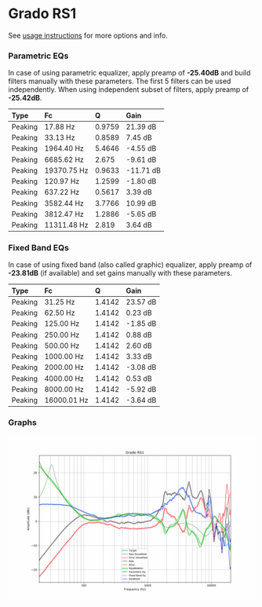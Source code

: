# Grado RS1
See [usage instructions](https://github.com/jaakkopasanen/AutoEq#usage) for more options and info.

### Parametric EQs
In case of using parametric equalizer, apply preamp of **-25.40dB** and build filters manually
with these parameters. The first 5 filters can be used independently.
When using independent subset of filters, apply preamp of **-25.42dB**.

| Type    | Fc          |      Q | Gain      |
|:--------|:------------|:-------|:----------|
| Peaking | 17.88 Hz    | 0.9759 | 21.39 dB  |
| Peaking | 33.13 Hz    | 0.8589 | 7.45 dB   |
| Peaking | 1964.40 Hz  | 5.4646 | -4.55 dB  |
| Peaking | 6685.62 Hz  | 2.675  | -9.61 dB  |
| Peaking | 19370.75 Hz | 0.9633 | -11.71 dB |
| Peaking | 120.97 Hz   | 1.2599 | -1.80 dB  |
| Peaking | 637.22 Hz   | 0.5617 | 3.39 dB   |
| Peaking | 3582.44 Hz  | 3.7766 | 10.99 dB  |
| Peaking | 3812.47 Hz  | 1.2886 | -5.65 dB  |
| Peaking | 11311.48 Hz | 2.819  | 3.64 dB   |

### Fixed Band EQs
In case of using fixed band (also called graphic) equalizer, apply preamp of **-23.81dB**
(if available) and set gains manually with these parameters.

| Type    | Fc          |      Q | Gain     |
|:--------|:------------|:-------|:---------|
| Peaking | 31.25 Hz    | 1.4142 | 23.57 dB |
| Peaking | 62.50 Hz    | 1.4142 | 0.23 dB  |
| Peaking | 125.00 Hz   | 1.4142 | -1.85 dB |
| Peaking | 250.00 Hz   | 1.4142 | 0.88 dB  |
| Peaking | 500.00 Hz   | 1.4142 | 2.60 dB  |
| Peaking | 1000.00 Hz  | 1.4142 | 3.33 dB  |
| Peaking | 2000.00 Hz  | 1.4142 | -3.08 dB |
| Peaking | 4000.00 Hz  | 1.4142 | 0.53 dB  |
| Peaking | 8000.00 Hz  | 1.4142 | -5.92 dB |
| Peaking | 16000.01 Hz | 1.4142 | -3.64 dB |

### Graphs
![](./Grado%20RS1.png)